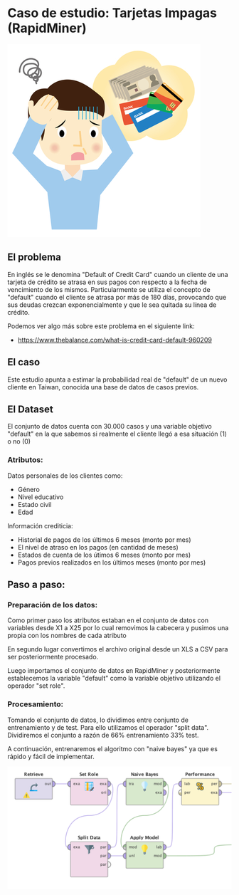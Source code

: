 # Caso de estudio: Tarjetas Impagas (RapidMiner)

![](./images/credit.jpg)

## El problema

En inglés se le denomina "Default of Credit Card" cuando un cliente de una tarjeta de crédito se atrasa en sus pagos con respecto a la fecha de vencimiento de los mismos. Particularmente se utiliza el concepto de "default" cuando el cliente se atrasa por más de 180 días, provocando que sus deudas crezcan exponencialmente y que le sea quitada su línea de crédito.

Podemos ver algo más sobre este problema en el siguiente link:

- https://www.thebalance.com/what-is-credit-card-default-960209

## El caso

Este estudio apunta a estimar la probabilidad real de "default" de un nuevo cliente en Taiwan, conocida una base de datos de casos previos.

## El Dataset

El conjunto de datos cuenta con 30.000 casos y una variable objetivo "default" en la que sabemos si realmente el cliente llegó a esa situación (1) o no (0)

### Atributos:

Datos personales de los clientes como:

- Género
- Nivel educativo
- Estado civil
- Edad

Información crediticia:

- Historial de pagos de los últimos 6 meses (monto por mes)
- El nivel de atraso en los pagos (en cantidad de meses)
- Estados de cuenta de los útimos 6 meses (monto por mes)
- Pagos previos realizados en los últimos meses (monto por mes)

## Paso a paso:

### Preparación de los datos:

Como primer paso los atributos estaban en el conjunto de datos con variables desde X1 a X25 por lo cual removimos la cabecera y pusimos una propia con los nombres de cada atributo

En segundo lugar convertimos el archivo original desde un XLS a CSV para ser posteriormente procesado.

Luego importamos el conjunto de datos en RapidMiner y posteriormente establecemos la variable "default" como la variable objetivo utilizando el operador "set role".

### Procesamiento:

Tomando el conjunto de datos, lo dividimos entre conjunto de entrenamiento y de test. Para ello utilizamos el operador "split data". Dividiremos el conjunto a razón de 66% entrenamiento 33% test.

A continuación, entrenaremos el algoritmo con "naive bayes" ya que es rápido y fácil de implementar.

![](./images/naivesr.png)











